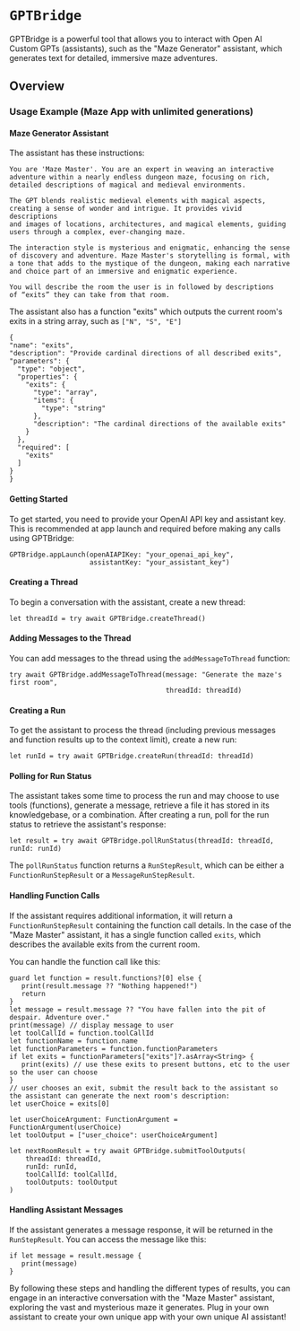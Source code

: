 # ``GPTBridge``

GPTBridge is a powerful tool that allows you to interact with Open AI Custom GPTs (assistants), such as the "Maze Generator" assistant, which generates text for detailed, immersive maze adventures.

## Overview

### Usage Example (Maze App with unlimited generations)

#### Maze Generator Assistant

The assistant has these instructions:

```
You are 'Maze Master'. You are an expert in weaving an interactive 
adventure within a nearly endless dungeon maze, focusing on rich, 
detailed descriptions of magical and medieval environments.

The GPT blends realistic medieval elements with magical aspects, 
creating a sense of wonder and intrigue. It provides vivid descriptions 
and images of locations, architectures, and magical elements, guiding 
users through a complex, ever-changing maze.

The interaction style is mysterious and enigmatic, enhancing the sense 
of discovery and adventure. Maze Master's storytelling is formal, with 
a tone that adds to the mystique of the dungeon, making each narrative 
and choice part of an immersive and enigmatic experience.

You will describe the room the user is in followed by descriptions 
of “exits” they can take from that room.

```

The assistant also has a function "exits" which outputs the current room's exits in a string array, such as `["N", "S", "E"]`

```
{
"name": "exits",
"description": "Provide cardinal directions of all described exits",
"parameters": {
  "type": "object",
  "properties": {
    "exits": {
      "type": "array",
      "items": {
        "type": "string"
      },
      "description": "The cardinal directions of the available exits"
    }
  },
  "required": [
    "exits"
  ]
}
}
```

#### Getting Started

To get started, you need to provide your OpenAI API key and assistant key. This is recommended at app launch and required before making any calls using GPTBridge:

```
GPTBridge.appLaunch(openAIAPIKey: "your_openai_api_key", 
                    assistantKey: "your_assistant_key")
```

#### Creating a Thread

To begin a conversation with the assistant, create a new thread:

```
let threadId = try await GPTBridge.createThread()
```

#### Adding Messages to the Thread

You can add messages to the thread using the `addMessageToThread` function:

```
try await GPTBridge.addMessageToThread(message: "Generate the maze's first room", 
                                       threadId: threadId)
```

#### Creating a Run

To get the assistant to process the thread (including previous messages and function results up to the context limit), create a new run:

```
let runId = try await GPTBridge.createRun(threadId: threadId)
```

#### Polling for Run Status

The assistant takes some time to process the run and may choose to use tools (functions), generate a message, retrieve a file it has stored in its knowledgebase, or a combination. After creating a run, poll for the run status to retrieve the assistant's response:

```
let result = try await GPTBridge.pollRunStatus(threadId: threadId, runId: runId)
```

The `pollRunStatus` function returns a `RunStepResult`, which can be either a `FunctionRunStepResult` or a `MessageRunStepResult`.

#### Handling Function Calls

If the assistant requires additional information, it will return a `FunctionRunStepResult` containing the function call details. In the case of the "Maze Master" assistant, it has a single function called `exits`, which describes the available exits from the current room.

You can handle the function call like this:

```
guard let function = result.functions?[0] else {
   print(result.message ?? "Nothing happened!")
   return
}
let message = result.message ?? "You have fallen into the pit of despair. Adventure over."
print(message) // display message to user
let toolCallId = function.toolCallId
let functionName = function.name
let functionParameters = function.functionParameters
if let exits = functionParameters["exits"]?.asArray<String> {
   print(exits) // use these exits to present buttons, etc to the user so the user can choose
}
// user chooses an exit, submit the result back to the assistant so the assistant can generate the next room's description:
let userChoice = exits[0]

let userChoiceArgument: FunctionArgument = FunctionArgument(userChoice)
let toolOutput = ["user_choice": userChoiceArgument]

let nextRoomResult = try await GPTBridge.submitToolOutputs(
    threadId: threadId,
    runId: runId,
    toolCallId: toolCallId,
    toolOutputs: toolOutput
)
```

#### Handling Assistant Messages

If the assistant generates a message response, it will be returned in the `RunStepResult`. You can access the message like this:

```
if let message = result.message {
   print(message)
}
```

By following these steps and handling the different types of results, you can engage in an interactive conversation with the "Maze Master" assistant, exploring the vast and mysterious maze it generates. Plug in your own assistant to create your own unique app with your own unique AI assistant!
